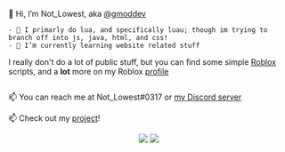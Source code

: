 👋 Hi, I’m Not_Lowest, aka [@gmoddev](https://github.com/gmoddev)
```
- 👀 I primarly do lua, and specifically luau; though im trying to branch off into js, java, html, and css!
- 🌱 I’m currently learning website related stuff
```

I really don't do a lot of public stuff, but you can find some simple [Roblox](https://www.roblox.com/) scripts, and a **lot** more on my Roblox [profile](https://www.roblox.com/users/81718700/profile)
```
```
📫 You can reach me at Not_Lowest#0317 or [my Discord server](https://discord.gg/eky6HtjxVy)

📫 Check out my [project](https://unturnedliferp.com)!
<p align="center">
  <img src ="https://github-readme-stats.vercel.app/api?username=gmoddev&show_icons=true&hide_border=true&include_all_commits=true&count_private=true&theme=dark">
  <img src ="https://github-readme-stats.vercel.app/api/top-langs/?username=gmoddev&layout=compact&hide_border=true&langs_count=8&theme=dark">
</p>
